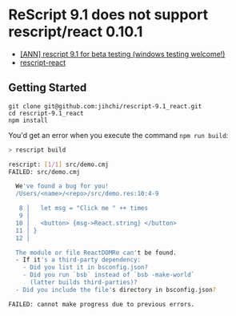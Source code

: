 # ReScript 9.1 does not support rescript/react 0.10.1

* [[ANN] rescript 9.1 for beta testing (windows testing welcome!)](https://forum.rescript-lang.org/t/ann-rescript-9-1-for-beta-testing-windows-testing-welcome/1427)
* [rescript-react](https://github.com/rescript-lang/rescript-react)

## Getting Started

```
git clone git@github.com:jihchi/rescript-9.1_react.git
cd rescript-9.1_react
npm install
```

You'd get an error when you execute the command `npm run build`:

```sh
> rescript build

rescript: [1/1] src/demo.cmj
FAILED: src/demo.cmj

  We've found a bug for you!
  /Users/<name>/<repo>/src/demo.res:10:4-9

   8 │   let msg = "Click me " ++ times
   9 │
  10 │   <button> {msg->React.string} </button>
  11 │ }
  12 │

  The module or file ReactDOMRe can't be found.
  - If it's a third-party dependency:
    - Did you list it in bsconfig.json?
    - Did you run `bsb` instead of `bsb -make-world`
      (latter builds third-parties)?
  - Did you include the file's directory in bsconfig.json?

FAILED: cannot make progress due to previous errors.
```
